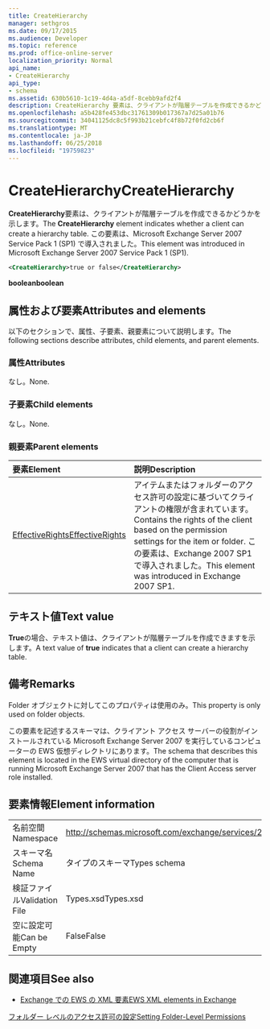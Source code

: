 ```yaml
---
title: CreateHierarchy
manager: sethgros
ms.date: 09/17/2015
ms.audience: Developer
ms.topic: reference
ms.prod: office-online-server
localization_priority: Normal
api_name:
- CreateHierarchy
api_type:
- schema
ms.assetid: 630b5610-1c19-4d4a-a5df-8cebb9afd2f4
description: CreateHierarchy 要素は、クライアントが階層テーブルを作成できるかどうかを示します。 この要素は、Microsoft Exchange Server 2007 Service Pack 1 (SP1) で導入されました。
ms.openlocfilehash: a5b428fe453dbc31761309b017367a7d25a01b76
ms.sourcegitcommit: 34041125dc8c5f993b21cebfc4f8b72f0fd2cb6f
ms.translationtype: MT
ms.contentlocale: ja-JP
ms.lasthandoff: 06/25/2018
ms.locfileid: "19759823"
---
```

# <a name="createhierarchy"></a><span data-ttu-id="b444b-104">CreateHierarchy</span><span class="sxs-lookup"><span data-stu-id="b444b-104">CreateHierarchy</span></span>

<span data-ttu-id="b444b-105">**CreateHierarchy**要素は、クライアントが階層テーブルを作成できるかどうかを示します。</span><span class="sxs-lookup"><span data-stu-id="b444b-105">The **CreateHierarchy** element indicates whether a client can create a hierarchy table.</span></span> <span data-ttu-id="b444b-106">この要素は、Microsoft Exchange Server 2007 Service Pack 1 (SP1) で導入されました。</span><span class="sxs-lookup"><span data-stu-id="b444b-106">This element was introduced in Microsoft Exchange Server 2007 Service Pack 1 (SP1).</span></span> 
  
```xml
<CreateHierarchy>true or false</CreateHierarchy>
```

 <span data-ttu-id="b444b-107">**boolean**</span><span class="sxs-lookup"><span data-stu-id="b444b-107">**boolean**</span></span>
## <a name="attributes-and-elements"></a><span data-ttu-id="b444b-108">属性および要素</span><span class="sxs-lookup"><span data-stu-id="b444b-108">Attributes and elements</span></span>

<span data-ttu-id="b444b-109">以下のセクションで、属性、子要素、親要素について説明します。</span><span class="sxs-lookup"><span data-stu-id="b444b-109">The following sections describe attributes, child elements, and parent elements.</span></span>
  
### <a name="attributes"></a><span data-ttu-id="b444b-110">属性</span><span class="sxs-lookup"><span data-stu-id="b444b-110">Attributes</span></span>

<span data-ttu-id="b444b-111">なし。</span><span class="sxs-lookup"><span data-stu-id="b444b-111">None.</span></span>
  
### <a name="child-elements"></a><span data-ttu-id="b444b-112">子要素</span><span class="sxs-lookup"><span data-stu-id="b444b-112">Child elements</span></span>

<span data-ttu-id="b444b-113">なし。</span><span class="sxs-lookup"><span data-stu-id="b444b-113">None.</span></span>
  
### <a name="parent-elements"></a><span data-ttu-id="b444b-114">親要素</span><span class="sxs-lookup"><span data-stu-id="b444b-114">Parent elements</span></span>

|<span data-ttu-id="b444b-115">**要素**</span><span class="sxs-lookup"><span data-stu-id="b444b-115">**Element**</span></span>|<span data-ttu-id="b444b-116">**説明**</span><span class="sxs-lookup"><span data-stu-id="b444b-116">**Description**</span></span>|
|:-----|:-----|
|[<span data-ttu-id="b444b-117">EffectiveRights</span><span class="sxs-lookup"><span data-stu-id="b444b-117">EffectiveRights</span></span>](effectiverights.md) <br/> |<span data-ttu-id="b444b-118">アイテムまたはフォルダーのアクセス許可の設定に基づいてクライアントの権限が含まれています。</span><span class="sxs-lookup"><span data-stu-id="b444b-118">Contains the rights of the client based on the permission settings for the item or folder.</span></span> <span data-ttu-id="b444b-119">この要素は、Exchange 2007 SP1 で導入されました。</span><span class="sxs-lookup"><span data-stu-id="b444b-119">This element was introduced in Exchange 2007 SP1.</span></span>  <br/> |
   
## <a name="text-value"></a><span data-ttu-id="b444b-120">テキスト値</span><span class="sxs-lookup"><span data-stu-id="b444b-120">Text value</span></span>

<span data-ttu-id="b444b-121">**True**の場合、テキスト値は、クライアントが階層テーブルを作成できますを示します。</span><span class="sxs-lookup"><span data-stu-id="b444b-121">A text value of **true** indicates that a client can create a hierarchy table.</span></span> 
  
## <a name="remarks"></a><span data-ttu-id="b444b-122">備考</span><span class="sxs-lookup"><span data-stu-id="b444b-122">Remarks</span></span>

<span data-ttu-id="b444b-123">Folder オブジェクトに対してこのプロパティは使用のみ。</span><span class="sxs-lookup"><span data-stu-id="b444b-123">This property is only used on folder objects.</span></span>
  
<span data-ttu-id="b444b-124">この要素を記述するスキーマは、クライアント アクセス サーバーの役割がインストールされている Microsoft Exchange Server 2007 を実行しているコンピューターの EWS 仮想ディレクトリにあります。</span><span class="sxs-lookup"><span data-stu-id="b444b-124">The schema that describes this element is located in the EWS virtual directory of the computer that is running Microsoft Exchange Server 2007 that has the Client Access server role installed.</span></span>
  
## <a name="element-information"></a><span data-ttu-id="b444b-125">要素情報</span><span class="sxs-lookup"><span data-stu-id="b444b-125">Element information</span></span>

|||
|:-----|:-----|
|<span data-ttu-id="b444b-126">名前空間</span><span class="sxs-lookup"><span data-stu-id="b444b-126">Namespace</span></span>  <br/> |http://schemas.microsoft.com/exchange/services/2006/types  <br/> |
|<span data-ttu-id="b444b-127">スキーマ名</span><span class="sxs-lookup"><span data-stu-id="b444b-127">Schema Name</span></span>  <br/> |<span data-ttu-id="b444b-128">タイプのスキーマ</span><span class="sxs-lookup"><span data-stu-id="b444b-128">Types schema</span></span>  <br/> |
|<span data-ttu-id="b444b-129">検証ファイル</span><span class="sxs-lookup"><span data-stu-id="b444b-129">Validation File</span></span>  <br/> |<span data-ttu-id="b444b-130">Types.xsd</span><span class="sxs-lookup"><span data-stu-id="b444b-130">Types.xsd</span></span>  <br/> |
|<span data-ttu-id="b444b-131">空に設定可能</span><span class="sxs-lookup"><span data-stu-id="b444b-131">Can be Empty</span></span>  <br/> |<span data-ttu-id="b444b-132">False</span><span class="sxs-lookup"><span data-stu-id="b444b-132">False</span></span>  <br/> |
   
## <a name="see-also"></a><span data-ttu-id="b444b-133">関連項目</span><span class="sxs-lookup"><span data-stu-id="b444b-133">See also</span></span>



- [<span data-ttu-id="b444b-134">Exchange での EWS の XML 要素</span><span class="sxs-lookup"><span data-stu-id="b444b-134">EWS XML elements in Exchange</span></span>](ews-xml-elements-in-exchange.md)


[<span data-ttu-id="b444b-135">フォルダー レベルのアクセス許可の設定</span><span class="sxs-lookup"><span data-stu-id="b444b-135">Setting Folder-Level Permissions</span></span>](http://msdn.microsoft.com/library/c7530e86-5112-401c-b10a-9c054ae59f07%28Office.15%29.aspx)

